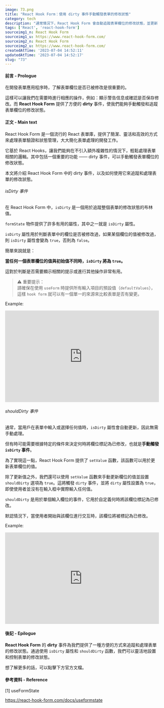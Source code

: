 ```yaml
---
image: 73.png
title: "React Hook Form：使用 dirty 事件手動觸發表單的修改狀態"
category: tech
description: "通常情況下，React Hook Form 會自動追蹤表單欄位的修改狀態，並更新 dirty 屬性。但有時候需要手動觸發 dirty 事件，而使用 setValue 函數並設置 shouldDirty 選項為 true，可手動更新欄位的值並觸發 dirty 事件。"
tags: ['React', 'react-hook-form']
sourceimg1_n: React Hook Form
sourceimg1_u: https://www.react-hook-form.com/
sourceimg2_n: React Hook Form
sourceimg2_u: https://www.react-hook-form.com/
createdAtTime: '2023-07-04 14:52:11'
updatedAtTime: '2023-07-04 14:52:17'
slug: "73"
---
```


#### 前言 - Prologue
在開發表單應用程序時，了解表單欄位是否已被修改是很重要的。

這樣可以讓我們在需要時進行相應的操作，例如：顯示警告信息或確認是否保存修改。而 **React Hook Form** 提供了方便的 **dirty** 事件，使我們能夠手動觸發和追蹤表單欄位的修改狀態。

#### 正文 - Main text
React Hook Form 是一個流行的 React 表單庫，提供了簡潔、靈活和高效的方式來處理表單驗證和狀態管理，大大簡化表單處理的開發工作。

它基於 React Hooks，讓我們能夠在不引入額外複雜性的情況下，輕鬆處理表單相關的邏輯。其中包括一個重要的功能 —— dirty 事件，可以手動觸發表單欄位的修改狀態。

本文將介紹 React Hook Form 中的 dirty 事件，以及如何使用它來追蹤和處理表單的修改狀態。

###### isDirty 事件
在 React Hook Form 中，`isDirty` 是一個用於追蹤整個表單的修改狀態的布林值。

`formState` 物件提供了許多有用的屬性，其中之一就是 `isDirty` 屬性。

`isDirty` 屬性用於判斷表單中的欄位是否被修改過，如果某個欄位的值被修改過，則 `isDirty` 屬性會變為 `true`，否則為 `false`。

簡單來說就是：

**當任何一個表單欄位的值與初始值不同時，`isDirty` 將為 `true`。**

這對於判斷是否需要顯示相關的提示或進行其他操作非常有用。

> ⚠️ 重要提示：
> <br/>
> 請確保在使用 `useForm` 時提供所有輸入項目的預設值（`defaultValues`），這樣 `hook form` 就可以有一個單一的來源來比較表單是否有變更。

Example:
<iframe height="300" style="width: 100%;" scrolling="no" title="React Hook Form Sample - isDirty事件 2" src="https://codepen.io/Rei_Kama414/embed/eYQRPWp?default-tab=html%2Cresult" frameborder="no" loading="lazy" allowtransparency="true" allowfullscreen="true">
  See the Pen <a href="https://codepen.io/Rei_Kama414/pen/eYQRPWp">
  React Hook Form Sample - isDirty事件 2</a> by RKM (<a href="https://codepen.io/Rei_Kama414">@Rei_Kama414</a>)
  on <a href="https://codepen.io">CodePen</a>.
</iframe>

###### shouldDirty 事件
通常，當用戶在表單中輸入或選擇任何值時，`isDirty` 屬性會自動更新，因此無需手動處理。

但有時可能需要根據特定的條件來決定何時將欄位標記為已修改，也就是**手動觸發 `isDirty` 事件**。

為了實現這一點，React Hook Form 提供了 `setValue` 函數，該函數可以用於更新表單欄位的值。

除了更新值之外，我們還可以使用 `setValue` 函數來手動更新欄位的值並設置 `shouldDirty` 選項為 `true`。這將觸發 `dirty` 事件，並將 `dirty` 屬性設置為 `true`，即使使用者並沒有在輸入框中實際輸入任何值。

`shouldDirty` 是用於單個輸入欄位的事件，它用於自定義何時將該欄位標記為已修改。

默認情況下，當使用者開始與該欄位進行交互時，該欄位將被標記為已修改。

Example:
<iframe height="300" style="width: 100%;" scrolling="no" title="React Hook Form Sample - isDirty事件 1" src="https://codepen.io/Rei_Kama414/embed/BaGZOyW?default-tab=html%2Cresult" frameborder="no" loading="lazy" allowtransparency="true" allowfullscreen="true">
  See the Pen <a href="https://codepen.io/Rei_Kama414/pen/BaGZOyW">
  React Hook Form Sample - isDirty事件 1</a> by RKM (<a href="https://codepen.io/Rei_Kama414">@Rei_Kama414</a>)
  on <a href="https://codepen.io">CodePen</a>.
</iframe>

#### 後記 - Epilogue
**React Hook Form** 的 **dirty** 事件為我們提供了一種方便的方式來追蹤和處理表單的修改狀態。通過使用 `isDirty` 屬性和 `shouldDirty` 函數，我們可以靈活地設置和控制表單的修改狀態。

想了解更多的話，可以點擊下方官方文檔。

#### 參考資料 - Reference

[1] useFormState

https://react-hook-form.com/docs/useformstate
